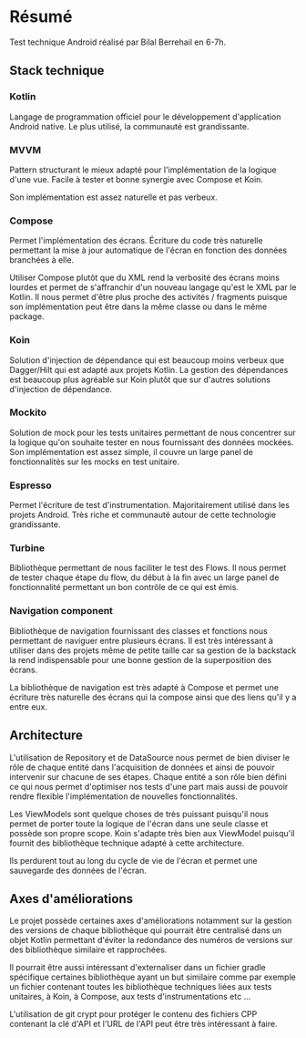 # Résumé

Test technique Android réalisé par Bilal Berrehail en 6-7h.

## Stack technique

### Kotlin
Langage de programmation officiel pour le développement d'application Android native. Le plus utilisé, la communauté est grandissante.

### MVVM
Pattern structurant le mieux adapté pour l'implémentation de la logique d'une vue. Facile à tester et bonne synergie avec Compose et Koin.

Son implémentation est assez naturelle et pas verbeux.

### Compose
Permet l'implémentation des écrans. Écriture du code très naturelle permettant la mise à jour automatique de l'écran en fonction des données branchées à elle.

Utiliser Compose plutôt que du XML rend la verbosité des écrans moins lourdes et permet de s'affranchir d'un nouveau langage qu'est le XML par le Kotlin. Il nous permet d'être plus proche des activités / fragments puisque son implémentation peut être dans la même classe ou dans le même package.

### Koin
Solution d'injection de dépendance qui est beaucoup moins verbeux que Dagger/Hilt qui est adapté aux projets Kotlin. La gestion des dépendances est beaucoup plus agréable sur Koin plutôt que sur d'autres solutions d'injection de dépendance.

### Mockito
Solution de mock pour les tests unitaires permettant de nous concentrer sur la logique qu'on souhaite tester en nous fournissant des données mockées. Son implémentation est assez simple, il couvre un large panel de fonctionnalités sur les mocks en test unitaire.

### Espresso
Permet l'écriture de test d'instrumentation. Majoritairement utilisé dans les projets Android. Très riche et communauté autour de cette technologie grandissante.

### Turbine
Bibliothèque permettant de nous faciliter le test des Flows. Il nous permet de tester chaque étape du flow, du début à la fin avec un large panel de fonctionnalité permettant un bon contrôle de ce qui est émis.

### Navigation component
Bibliothèque de navigation fournissant des classes et fonctions nous permettant de naviguer entre plusieurs écrans. Il est très intéressant à utiliser dans des projets même de petite taille car sa gestion de la backstack la rend indispensable pour une bonne gestion de la superposition des écrans.

La bibliothèque de navigation est très adapté à Compose et permet une écriture très naturelle des écrans qui la compose ainsi que des liens qu'il y a entre eux.

## Architecture

L'utilisation de Repository et de DataSource nous permet de bien diviser le rôle de chaque entité dans l'acquisition de données et ainsi de pouvoir intervenir sur chacune de ses étapes. Chaque entité a son rôle bien défini ce qui nous permet d'optimiser nos tests d'une part mais aussi de pouvoir rendre flexible l'implémentation de nouvelles fonctionnalités.

Les ViewModels sont quelque choses de très puissant puisqu'il nous permet de porter toute la logique de l'écran dans une seule classe et possède son propre scope. Koin s'adapte très bien aux ViewModel puisqu'il fournit des bibliothèque technique adapté à cette architecture.

Ils perdurent tout au long du cycle de vie de l'écran et permet une sauvegarde des données de l'écran.

## Axes d'améliorations

Le projet possède certaines axes d'améliorations notamment sur la gestion des versions de chaque bibliothèque qui pourrait être centralisé dans un objet Kotlin permettant d'éviter la redondance des numéros de versions sur des bibliothèque similaire et rapprochées.

Il pourrait être aussi intéressant d'externaliser dans un fichier gradle spécifique certaines bibliothèque ayant un but similaire comme par exemple un fichier contenant toutes les bibliothèque techniques liées aux tests unitaires, à Koin, à Compose, aux tests d'instrumentations etc ...

L'utilisation de git crypt pour protéger le contenu des fichiers CPP contenant la clé d'API et l'URL de l'API peut être très intéressant à faire.

